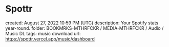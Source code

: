 # Spottr

created: August 27, 2022 10:59 PM (UTC)
description: Your Spotify stats year-round.
folder: BOOKMRKS-MTHRFCKR / MEDIA-MTHRFCKR / Audio / Music DL
tags: music download
url: https://spottr.vercel.app/music/dashboard